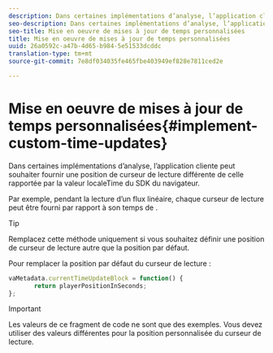 ```yaml
---
description: Dans certaines implémentations d’analyse, l’application cliente peut souhaiter fournir une position de curseur de lecture différente de celle rapportée par la valeur localeTime du SDK du navigateur.
seo-description: Dans certaines implémentations d’analyse, l’application cliente peut souhaiter fournir une position de curseur de lecture différente de celle rapportée par la valeur localeTime du SDK du navigateur.
seo-title: Mise en oeuvre de mises à jour de temps personnalisées
title: Mise en oeuvre de mises à jour de temps personnalisées
uuid: 26a0592c-a47b-4d65-b984-5e51533dcddc
translation-type: tm+mt
source-git-commit: 7e8df034035fe465fbe403949ef828e7811ced2e

---
```



# Mise en oeuvre de mises à jour de temps personnalisées{#implement-custom-time-updates}

Dans certaines implémentations d’analyse, l’application cliente peut souhaiter fournir une position de curseur de lecture différente de celle rapportée par la valeur localeTime du SDK du navigateur.

Par exemple, pendant la lecture d’un flux linéaire, chaque curseur de lecture  peut être fourni par rapport à son temps de .

>[!TIP]
>
>Remplacez cette méthode uniquement si vous souhaitez définir une position de curseur de lecture autre que la position par défaut.

Pour remplacer la position par défaut du curseur de lecture :

```js
vaMetadata.currentTimeUpdateBlock = function() { 
       return playerPositionInSeconds; 
}; 
```

>[!IMPORTANT]
>
>Les valeurs de ce fragment de code ne sont que des exemples. Vous devez utiliser des valeurs différentes pour la position personnalisée du curseur de lecture.


